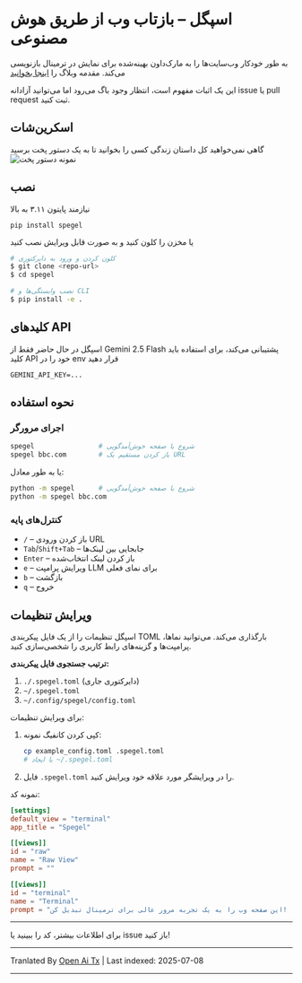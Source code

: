# اسپگل – بازتاب وب از طریق هوش مصنوعی

به طور خودکار وب‌سایت‌ها را به مارک‌داون بهینه‌شده برای نمایش در ترمینال بازنویسی می‌کند.
مقدمه وبلاگ را [اینجا بخوانید](https://simedw.com/2025/06/23/introducing-spegel/)

این یک اثبات مفهوم است، انتظار وجود باگ می‌رود اما می‌توانید آزادانه issue یا pull request ثبت کنید.

##  اسکرین‌شات
گاهی نمی‌خواهید کل داستان زندگی کسی را بخوانید تا به یک دستور پخت برسید
![نمونه دستور پخت](https://simedw.com/2025/06/23/introducing-spegel/images/recipe_example.png)


## نصب

نیازمند پایتون ۳.۱۱ به بالا

```
pip install spegel
```
یا مخزن را کلون کنید و به صورت قابل ویرایش نصب کنید

```bash
# کلون کردن و ورود به دایرکتوری
$ git clone <repo-url>
$ cd spegel

# نصب وابستگی‌ها و CLI
$ pip install -e .
```

## کلیدهای API
اسپگل در حال حاضر فقط از Gemini 2.5 Flash پشتیبانی می‌کند، برای استفاده باید کلید API خود را در env قرار دهید

```
GEMINI_API_KEY=...
```


## نحوه استفاده

### اجرای مرورگر

```bash
spegel                # شروع با صفحه خوش‌آمدگویی
spegel bbc.com        # باز کردن مستقیم یک URL
```

یا به طور معادل:

```bash
python -m spegel      # شروع با صفحه خوش‌آمدگویی
python -m spegel bbc.com
```

### کنترل‌های پایه
- `/`         – باز کردن ورودی URL
- `Tab`/`Shift+Tab` – جابجایی بین لینک‌ها
- `Enter`     – باز کردن لینک انتخاب‌شده
- `e`         – ویرایش پرامپت LLM برای نمای فعلی
- `b`         – بازگشت
- `q`         – خروج

## ویرایش تنظیمات

اسپگل تنظیمات را از یک فایل پیکربندی TOML بارگذاری می‌کند. می‌توانید نماها، پرامپت‌ها و گزینه‌های رابط کاربری را شخصی‌سازی کنید.

**ترتیب جستجوی فایل پیکربندی:**
1. `./.spegel.toml` (دایرکتوری جاری)
2. `~/.spegel.toml`
3. `~/.config/spegel/config.toml`

برای ویرایش تنظیمات:
1. کپی کردن کانفیگ نمونه:
   ```bash
   cp example_config.toml .spegel.toml
   # یا ایجاد ~/.spegel.toml
   ```
2. فایل `.spegel.toml` را در ویرایشگر مورد علاقه خود ویرایش کنید.

نمونه کد:
```toml
[settings]
default_view = "terminal"
app_title = "Spegel"

[[views]]
id = "raw"
name = "Raw View"
prompt = ""

[[views]]
id = "terminal"
name = "Terminal"
prompt = "این صفحه وب را به یک تجربه مرور عالی برای ترمینال تبدیل کن! ..."
```

---

برای اطلاعات بیشتر، کد را ببینید یا issue باز کنید!

---

Tranlated By [Open Ai Tx](https://github.com/OpenAiTx/OpenAiTx) | Last indexed: 2025-07-08

---